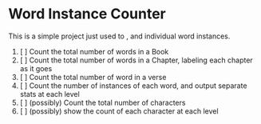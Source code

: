 # Word Instance Counter
This is a simple project just used to , and individual word instances.
1. [ ] Count the total number of words in a Book
2. [ ] Count the total number of words in a Chapter, labeling each chapter as it goes
3. [ ] Count the total number of word in a verse
3. [ ] Count the number of instances of each word, and output separate stats at each level
4. [ ] (possibly) Count the total number of characters
5. [ ] (possibly) show the count of each character at each level